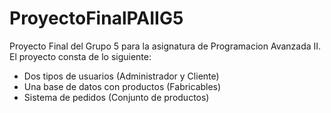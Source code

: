 # ProyectoFinalPAIIG5
Proyecto Final del Grupo 5 para la asignatura de Programacion Avanzada II.
El proyecto consta de lo siguiente:
- Dos tipos de usuarios (Administrador y Cliente)
- Una base de datos con productos (Fabricables)
- Sistema de pedidos (Conjunto de productos)
  
